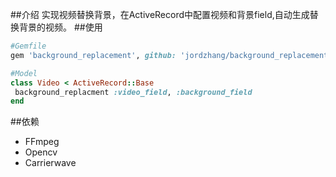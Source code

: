 ##介绍
实现视频替换背景，在ActiveRecord中配置视频和背景field,自动生成替换背景的视频。
##使用

```ruby
#Gemfile
gem 'background_replacement', github: 'jordzhang/background_replacement'

#Model
class Video < ActiveRecord::Base
 background_replacment :video_field, :background_field
end
```

##依赖
* FFmpeg
* Opencv
* Carrierwave
